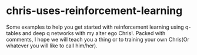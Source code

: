 # chris-uses-reinforcement-learning
Some examples to help you get started with reinforcement learning using q-tables and deep q networks with my alter ego Chris!. Packed with comments, I hope we will teach you a thing or to training your own Chris(Or whatever you will like to call him/her).
